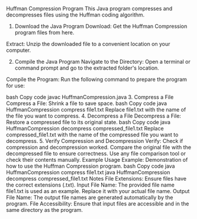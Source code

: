 Huffman Compression Program
This Java program compresses and decompresses files using the Huffman coding algorithm.

1. Download the Java Program
Download: Get the Huffman Compression program files from here.

Extract: Unzip the downloaded file to a convenient location on your computer.

2. Compile the Java Program
Navigate to the Directory: Open a terminal or command prompt and go to the extracted folder's location.

Compile the Program: Run the following command to prepare the program for use:

bash
Copy code
javac HuffmanCompression.java
3. Compress a File
Compress a File: Shrink a file to save space.
bash
Copy code
java HuffmanCompression compress file1.txt
Replace file1.txt with the name of the file you want to compress.
4. Decompress a File
Decompress a File: Restore a compressed file to its original state.
bash
Copy code
java HuffmanCompression decompress compressed_file1.txt
Replace compressed_file1.txt with the name of the compressed file you want to decompress.
5. Verify Compression and Decompression
Verify: Check if compression and decompression worked.
Compare the original file with the decompressed file to ensure correctness.
Use any file comparison tool or check their contents manually.
Example
Usage Example: Demonstration of how to use the Huffman Compression program.
bash
Copy code
java HuffmanCompression compress file1.txt
java HuffmanCompression decompress compressed_file1.txt
Notes
File Extensions: Ensure files have the correct extensions (.txt).
Input File Name: The provided file name file1.txt is used as an example. Replace it with your actual file name.
Output File Name: The output file names are generated automatically by the program.
File Accessibility: Ensure that input files are accessible and in the same directory as the program.
